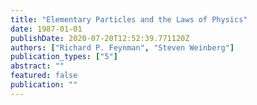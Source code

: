 ```yaml
---
title: "Elementary Particles and the Laws of Physics"
date: 1987-01-01
publishDate: 2020-07-20T12:52:39.771120Z
authors: ["Richard P. Feynman", "Steven Weinberg"]
publication_types: ["5"]
abstract: ""
featured: false
publication: ""
---
```


